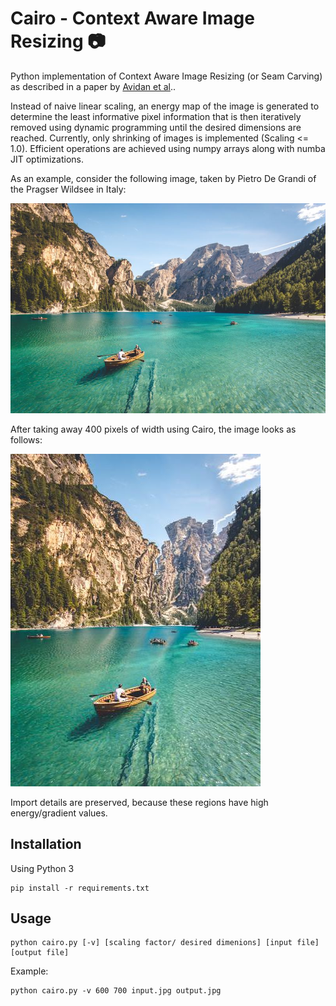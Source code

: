 # Cairo - Context Aware Image Resizing :camera:

Python implementation of Context Aware Image Resizing (or Seam Carving) as described in a paper by [Avidan et al](http://graphics.cs.cmu.edu/courses/15-463/2007_fall/hw/proj2/imret.pdf)..

Instead of naive linear scaling, an energy map of the image is generated to determine the least informative pixel information that is then iteratively removed using dynamic programming until the desired dimensions are reached.
Currently, only shrinking of images is implemented (Scaling <= 1.0).
Efficient operations are achieved using numpy arrays along with numba JIT optimizations.

As an example, consider the following image, taken by Pietro De Grandi of the Pragser Wildsee in Italy:

![Pragser Wildsee](resources/pietro.JPEG)

After taking away 400 pixels of width using Cairo, the image looks as follows:

![Retargeted Wildsee](resources/out.JPEG)

Import details are preserved, because these regions have high energy/gradient values.

## Installation

Using Python 3

```
pip install -r requirements.txt
```

## Usage

```
python cairo.py [-v] [scaling factor/ desired dimenions] [input file] [output file]
```

Example:

```
python cairo.py -v 600 700 input.jpg output.jpg
```
